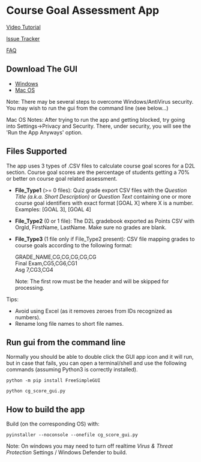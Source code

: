 # Course Goal Assessment App

[Video Tutorial](https://ggcedu-my.sharepoint.com/personal/ssiva_ggc_edu/_layouts/15/stream.aspx?id=%2Fpersonal%2Fssiva%5Fggc%5Fedu%2FDocuments%2FMS%5FStream%5FVideos%2FITEC%5FD2L%5FCourseGoalAssessment%2Emp4&nav=eyJyZWZlcnJhbEluZm8iOnsicmVmZXJyYWxBcHAiOiJPbmVEcml2ZUZvckJ1c2luZXNzIiwicmVmZXJyYWxBcHBQbGF0Zm9ybSI6IldlYiIsInJlZmVycmFsTW9kZSI6InZpZXciLCJyZWZlcnJhbFZpZXciOiJNeUZpbGVzTGlua0NvcHkifX0&ga=1&referrer=StreamWebApp%2EWeb&referrerScenario=AddressBarCopied%2Eview%2E06967dd4%2D3c86%2D47df%2D81df%2D53df17a0974e)

[Issue Tracker](https://github.com/SebastienSiva/ITEC_D2L_TOOLS/issues)

[FAQ](https://github.com/SebastienSiva/ITEC_D2L_TOOLS/blob/main/total_course_assessment/FAQ.md)


## Download The GUI
* [Windows](https://github.com/SebastienSiva/ITEC_D2L_TOOLS/raw/main/total_course_assessment/dist_zips/Windows_CG_Score.zip)
* [Mac OS](https://github.com/SebastienSiva/ITEC_D2L_TOOLS/raw/main/total_course_assessment/dist_zips/MacOS_CG_Score.zip)

Note: There may be several steps to overcome Windows/AntiVirus security. You may wish to run the gui from the command line (see below...)

Mac OS Notes: After trying to run the app and getting blocked, try going into Settings->Privacy and Security. There, under security, you will see the 'Run the App Anyways' option.

## Files Supported
The app uses 3 types of .CSV files to calculate course goal scores for a D2L section. Course goal scores are the percentage of students getting a 70% or better on course goal related assessment.

* **File_Type1** (>= 0 files): Quiz grade export CSV files with the *Question Title (a.k.a. Short Description)* or *Question Text* containing one or more course goal identifiers with exact format [GOAL X] where X is a number. Examples: [GOAL 3], [GOAL 4]

* **File_Type2** (0 or 1 file): The D2L gradebook exported as Points CSV with OrgId, FirstName, LastName. Make sure no grades are blank.

* **File_Type3** (1 file only if File_Type2 present): CSV file mapping grades to course goals according to the following format:

    GRADE_NAME,CG,CG,CG,CG,CG  
    Final Exam,CG5,CG6,CG1  
    Asg 7,CG3,CG4
    
    Note: The first row must be the header and will be skipped for processing.
    
Tips:
* Avoid using Excel (as it removes zeroes from IDs recognized as numbers).
* Rename long file names to short file names.

## Run gui from the command line

Normally you should be able to double click the GUI app icon and it will run, but in case that fails, you can open a terminal/shell and use the following commands (assuming Python3 is correctly installed).

`python -m pip install FreeSimpleGUI`

`python cg_score_gui.py`

## How to build the app
Build (on the corresponding OS) with:

`pyinstaller --noconsole --onefile cg_score_gui.py`

Note: On windows you may need to turn off realtime *Virus & Threat Protection* Settings / Windows Defender to build.



